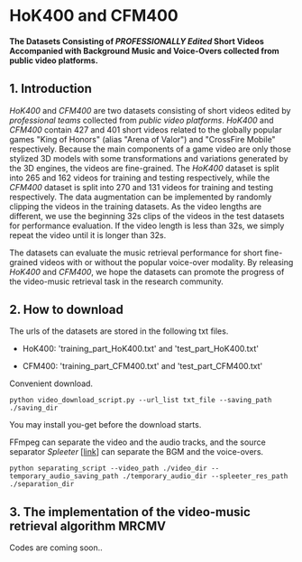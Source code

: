 # HoK400 and CFM400

#### The Datasets Consisting of *PROFESSIONALLY Edited* Short Videos Accompanied with Background Music and Voice-Overs collected from public video platforms. 

## 1. Introduction

*HoK400* and *CFM400* are two datasets consisting of short videos edited by *professional teams* collected from *public video platforms*. *HoK400* and *CFM400* contain 427 and 401 short videos related to the globally popular games "King of Honors" (alias "Arena of Valor") and "CrossFire Mobile" respectively. Because the main components of a game video are only those stylized 3D models with some transformations and variations generated by the 3D engines, the videos are fine-grained. The *HoK400* dataset is split into 265 and 162 videos for training and testing respectively, while the *CFM400* dataset is split into 270 and 131 videos for training and testing respectively. The data augmentation can be implemented by randomly clipping the videos in the training datasets. As the video lengths are different, we use the beginning 32s clips of the videos in the test datasets for performance evaluation. If the video length is less than 32s, we simply repeat the video until it is longer than 32s.  

The datasets can evaluate the music retrieval performance for short fine-grained videos with or without the popular voice-over modality. By releasing *HoK400* and *CFM400*, we hope the datasets can promote the progress of the video-music retrieval task in the research community.



## 2. How to download

The urls of the datasets are stored in the following txt files.

* HoK400: 'training_part_HoK400.txt'  and  'test_part_HoK400.txt'

* CFM400: 'training_part_CFM400.txt' and 'test_part_CFM400.txt' 

Convenient download.

```
python video_download_script.py --url_list txt_file --saving_path ./saving_dir
```

You may install you-get before the download starts. 

FFmpeg can separate the video and the audio tracks, and the source separator *Spleeter* [[link](https://github.com/deezer/spleeter)] can separate the BGM and the voice-overs.
```
python separating_script --video_path ./video_dir --temporary_audio_saving_path ./temporary_audio_dir --spleeter_res_path  ./separation_dir
```

## 3. The implementation of the video-music retrieval algorithm MRCMV

Codes are coming soon..








